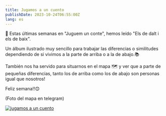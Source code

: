 ```yaml
---
title: Jugamos a un cuento
publishDate: 2023-10-24T06:55:00Z
lang: es
---
```


📕 Estas últimas semanas en "Juguem un conte", hemos leído "Els de dalt i els de baix".

Un álbum ilustrado muy sencillo para trabajar las diferencias o similitudes dependiendo de si vivimos a la parte de arriba o a la de abajo.📚

También nos ha servido para situarnos en el mapa 🗺️ y ver que a parte de pequeñas diferencias, tanto los de arriba como los de abajo son personas igual que nosotros!

Feliz semana!!😊

(Foto del mapa en telegram)

[![jugamos a un cuento](/images/juguem-conte-01.webp)](/images/juguem-conte-01.webp)
